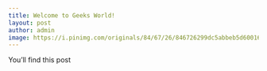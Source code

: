```yaml
---
title: Welcome to Geeks World!
layout: post
author: admin
image: https://i.pinimg.com/originals/84/67/26/846726299dc5abbeb5d60016f0fb32e9.jpg
---
```


You’ll find this post
